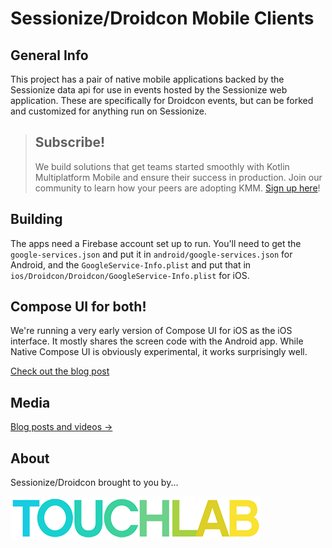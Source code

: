 # Sessionize/Droidcon Mobile Clients

## General Info

This project has a pair of native mobile applications backed by the Sessionize data api for use in events hosted by the Sessionize web application. These are specifically for Droidcon events, but can be forked and customized for anything run on Sessionize.

> ## Subscribe!
>
> We build solutions that get teams started smoothly with Kotlin Multiplatform Mobile and ensure their success in production. Join our community to learn how your peers are adopting KMM.
[Sign up here](https://go.touchlab.co/newsletter-gh)!

## Building

The apps need a Firebase account set up to run. You'll need to get the `google-services.json` and put it in `android/google-services.json` for Android, and
the `GoogleService-Info.plist` and put that in `ios/Droidcon/Droidcon/GoogleService-Info.plist` for iOS.

## Compose UI for both!

We're running a very early version of Compose UI for iOS as the iOS interface. It mostly shares the screen code with the Android app. While Native Compose UI is obviously experimental, it works surprisingly well.

[Check out the blog post](https://touchlab.co/droidcon-nyc-ios-app-with-compose/)

## Media

[Blog posts and videos ->](MEDIA.md)

## About

Sessionize/Droidcon brought to you by...

[![Touchlab Logo](tlsmall.png "Touchlab Logo")](https://touchlab.co)
